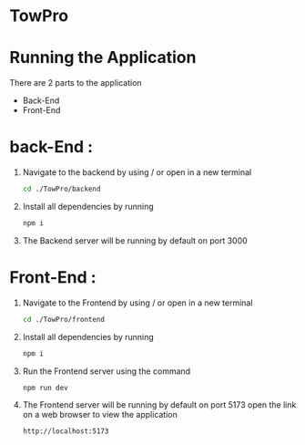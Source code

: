 # TowPro

# Running the Application

There are 2 parts to the application

* Back-End
* Front-End

# back-End :
1. Navigate to the backend by using / or open in a new terminal
   
   ```bash
   cd ./TowPro/backend
   ```
   
2. Install all dependencies by running
   
   ```bash
   npm i 
   ```
   
4. The Backend server will be running by default on port 3000

   
# Front-End :
1. Navigate to the Frontend by using / or open in a new terminal
   
   ```bash
   cd ./TowPro/frontend
   ```
   
2. Install all dependencies by running
   
   ```bash
   npm i 
   ```
   
3. Run the Frontend server using the command

   ```bash
   npm run dev
   ```

4. The Frontend server will be running by default on port 5173
   open the link on a web browser to view the application

   ```bash
   http://localhost:5173
   ```

       
